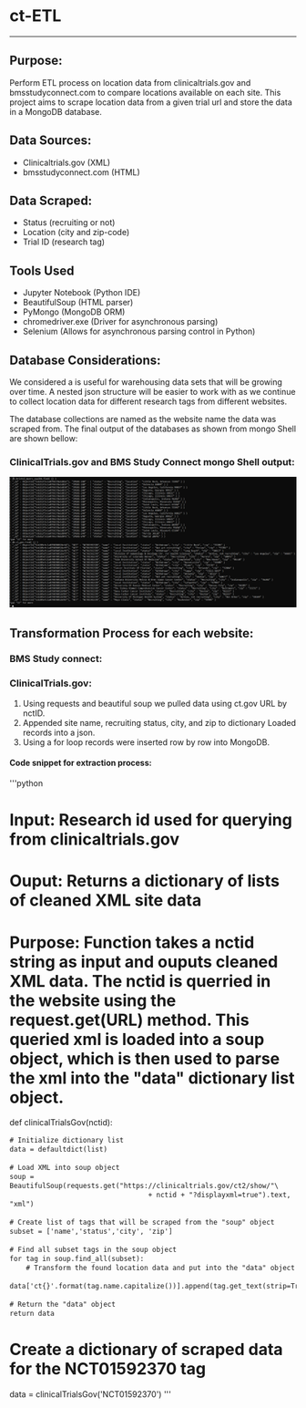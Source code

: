 # ct-ETL
---

## Purpose: 
Perform ETL process on location data from clinicaltrials.gov and bmsstudyconnect.com to compare locations available on each site.  This project aims to scrape location data from a given trial url and store the data in a MongoDB database.   

## Data Sources:
- Clinicaltrials.gov (XML)
- bmsstudyconnect.com (HTML)

## Data Scraped:
- Status (recruiting or not)
- Location (city and zip-code)
- Trial ID (research tag)

## Tools Used
- Jupyter Notebook (Python IDE)
- BeautifulSoup (HTML parser)
- PyMongo (MongoDB ORM)
- chromedriver.exe (Driver for asynchronous parsing)
- Selenium (Allows for asynchronous parsing control in Python)

## Database Considerations:
We considered a  is useful for warehousing data sets that will be growing over time.  A nested json structure will be easier to work with as we continue to collect location data for different research tags from different websites.

The database collections are named as the website name the data was scraped from.  The final output of the databases as shown from mongo Shell are shown bellow:
### ClinicalTrials.gov and BMS Study Connect mongo Shell output:
![Database Ouput](readme_assets/collection.png)

## Transformation Process for each website:
### BMS Study connect:


### ClinicalTrials.gov:
1. Using requests and beautiful soup we pulled data using ct.gov URL by nctID.
2. Appended site name, recruiting status, city, and zip to dictionary Loaded records into a json.
3. Using a for loop records were inserted row by row into MongoDB.

#### Code snippet for extraction process:
'''python
# Input: Research id used for querying from clinicaltrials.gov
# Ouput: Returns a dictionary of lists of cleaned XML site data
# Purpose: Function takes a nctid string as input and ouputs cleaned XML data. The nctid is querried in the website using the request.get(URL) method. This queried xml is loaded into a soup object, which is then used to parse the xml into the "data" dictionary list object.
def clinicalTrialsGov(nctid):
    
    # Initialize dictionary list
    data = defaultdict(list)
    
    # Load XML into soup object
    soup = BeautifulSoup(requests.get("https://clinicaltrials.gov/ct2/show/"\
                                      + nctid + "?displayxml=true").text, "xml")
    
    # Create list of tags that will be scraped from the "soup" object
    subset = ['name','status','city', 'zip']
    
    # Find all subset tags in the soup object
    for tag in soup.find_all(subset):
        # Transform the found location data and put into the "data" object
        data['ct{}'.format(tag.name.capitalize())].append(tag.get_text(strip=True))
    
    # Return the "data" object
    return data

# Create a dictionary of scraped data for the NCT01592370 tag
data = clinicalTrialsGov('NCT01592370')
'''




 




